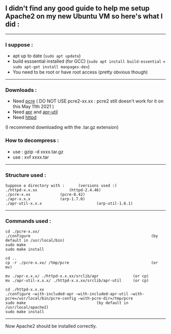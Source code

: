 ## I didn't find any good guide to help me setup Apache2 on my new Ubuntu VM so here's what I did :

***

### I suppose :
- apt up to date (`sudo apt update`)
- build esssential installed (for GCC) (`sudo apt install build-essential` + `sudo apt-get install manpages-dev`)
- You need to be root or have root access (pretty obvious though)

***

### Downloads :

-	Need [pcre](https://ftp.pcre.org/pub/pcre/) ( DO NOT USE pcre2-xx.xx : pcre2 still doesn't work for it on this May 11th 2021 )
-	Need [apr](https://apr.apache.org/download.cgi) and [apr-util](https://apr.apache.org/download.cgi)
-	Need [httpd](https://httpd.apache.org/download.cgi#apache24)

(I recommend downloading with the .tar.gz extension)

### How to decompress :
+ use : gzip -d xxxx.tar.gz
+ use : xvf xxxx.tar

***

### Structure used :

```
Suppose a directory with : 		(versions used :)
./httpd-x.x.xx				(httpd-2.4.46)
./pcre-x.xx				(pcre-8.42)
./apr-x.x.x				(arp-1.7.0)
./apr-util-x.x.x                        (arp-util-1.6.1)
```

***

### Commands used :

```
cd ./pcre-x.xx/
./configure                                                     (by default in /usr/local/bin)
sudo make
sudo make install

cd ..
cp -r ./pcre-x.xx/ /tmp/pcre                                    (or mv)

mv ./apr-x.x.x/ ./httpd-x.x.xx/srclib/apr		        (or cp)
mv ./apr-util-x.x.x/ ./httpd-x.x.xx/srclib/apr-util		(or cp)

cd ./httpd-x.x.xx
./configure –with-included-apr –with-included-apr-util –with-pcre=/usr/local/bin/pcre-config –with-pcre-dir=/tmp/pcre
sudo make						        (by default in /usr/local/apache2)
sudo make install
```

***

Now Apache2 should be installed correctly.
